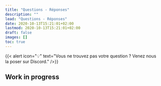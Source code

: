 ```yaml
---
title: "Questions - Réponses"
description: ""
lead: "Questions - Réponses"
date: 2020-10-13T15:21:01+02:00
lastmod: 2020-10-13T15:21:01+02:00
draft: false
images: []
toc: true
---
```


{{< alert icon="💡" text="Vous ne trouvez pas votre question ? Venez nous la poser sur Discord." />}}

## Work in progress
